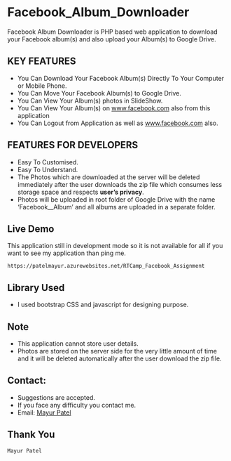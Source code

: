 # Facebook_Album_Downloader
Facebook Album Downloader is PHP based web application to download your Facebook album(s) and also upload your Album(s) to Google Drive.

## KEY FEATURES
* You Can Download Your Facebook Album(s) Directly To Your Computer or Mobile Phone.
* You Can Move Your Facebook Album(s) to Google Drive.
* You Can View Your Album(s) photos in SlideShow.
* You Can View Your Album(s) on www.facebook.com also from this application
* You Can Logout from Application as well as www.facebook.com also.
## FEATURES FOR DEVELOPERS
* Easy To Customised.
* Easy To Understand.
* The Photos which are downloaded at the server will be deleted immediately after the user downloads the zip file which consumes less storage space and respects **user’s privacy**.
* Photos will be uploaded in root folder of Google Drive with the name ‘Facebook_<user-name>_Album’ and all albums are uploaded in a separate folder.
## Live Demo
This application still in development mode so it is not available for all if you want to see my application than ping me.
```
https://patelmayur.azurewebsites.net/RTCamp_Facebook_Assignment
``` 
## Library Used
* I used bootstrap CSS and javascript for designing purpose.
## Note
* This application cannot store user details.
* Photos are stored on the server side for the very little amount of time and it will be deleted automatically after the user download the zip file.

## Contact:
* Suggestions are accepted.
* If you face any difficulty you contact me.
* Email: [Mayur Patel](mailto:patelmayur0880@gmail.com)


## Thank You 
```
Mayur Patel
```
